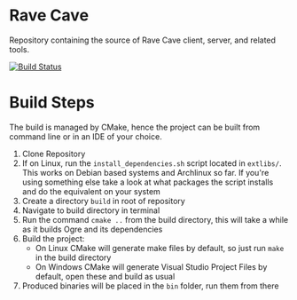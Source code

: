 # Rave Cave

  Repository containing the source of Rave Cave client, server, and related tools.

[![Build Status](https://travis-ci.org/jnterry/nano-orm.svg?branch=master)](https://travis-ci.org/CosyClub/ProjectTempo.svg?branch=master)

# Build Steps

  The build is managed by CMake, hence the project can be built from command line or in an IDE of your choice.

  1. Clone Repository
  2. If on Linux, run the `install_dependencies.sh` script located in `extlibs/`. This works on Debian based systems and Archlinux so far. If you're using something else take a look at what packages the script installs and do the equivalent on your system
  3. Create a directory `build` in root of repository
  4. Navigate to build directory in terminal
  5. Run the command `cmake ..` from the build directory, this will take a while as it builds Ogre and its dependencies
  6. Build the project:
      - On Linux CMake will generate make files by default, so just run `make` in the build directory
      - On Windows CMake will generate Visual Studio Project Files by default, open these and build as usual
  7. Produced binaries will be placed in the `bin` folder, run them from there
